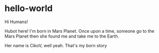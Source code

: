 # hello-world

Hi Humans!

Hubot here! I'm born in Mars Planet. Once upon a time, someone go to
the Mars Planet then she found me and take me to the Earth.

Her name is CikoV, well yeah. 
That's my born story
